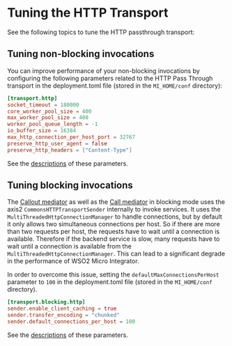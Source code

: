 # Tuning the HTTP Transport

See the following topics to tune the HTTP passthrough transport:

## Tuning non-blocking invocations

You can improve performance of your non-blocking invocations by configuring the following parameters related to the HTTP Pass Through transport in the deployment.toml file (stored in the `MI_HOME/conf` directory):

```toml
[transport.http]
socket_timeout = 180000
core_worker_pool_size = 400
max_worker_pool_size = 400
worker_pool_queue_length = -1
io_buffer_size = 16384
max_http_connection_per_host_port = 32767
preserve_http_user_agent = false
preserve_http_headers = ["Content-Type"]
```
See the [descriptions]({{base_path}}/reference/config-catalog-mi) of these parameters.

## Tuning blocking invocations

The [Callout mediator]({{base_path}}/reference/mediators/callout-mediator) as well
as the [Call mediator]({{base_path}}/reference/mediators/call-mediator) in blocking
mode uses the axis2 `CommonsHTTPTransportSender`
internally to invoke services. It uses the
`MultiThreadedHttpConnectionManager` to handle
connections, but by default it only allows two simultaneous connections
per host. So if there are more than two requests per host, the requests
have to wait until a connection is available. Therefore if the backend
service is slow, many requests have to wait until a connection is
available from the `MultiThreadedHttpConnectionManager`. This can lead to a significant degrade in the performance of WSO2 Micro Integrator.

In order to overcome this issue, setting the `defaultMaxConnectionsPerHost` parameter to `100` in the deployment.toml file (stored in the `MI_HOME/conf` directory).

```toml
[transport.blocking.http]
sender.enable_client_caching = true
sender.transfer_encoding = "chunked"
sender.default_connections_per_host = 100

```

<!--
``` xml
    <transportsender class="org.apache.axis2.transport.http.CommonsHTTPTransportSender" name="http">
            <parameter name="PROTOCOL">HTTP/1.1</parameter>
            <parameter name="Transfer-Encoding">chunked</parameter>
            <parameter name="cacheHttpClient">true</parameter>
            <parameter name="defaultMaxConnectionsPerHost">100</parameter>
    </transportsender>
```
-->

See the [descriptions]({{base_path}}/reference/config-catalog-mi#http-transport) of these parameters.
